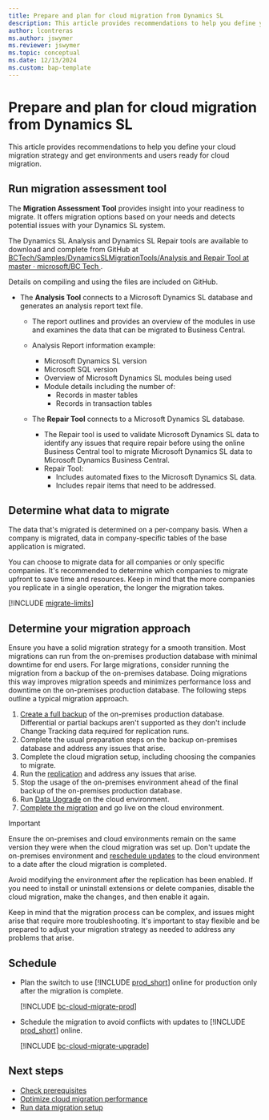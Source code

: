 ```yaml
---
title: Prepare and plan for cloud migration from Dynamics SL
description: This article provides recommendations to help you define your cloud migration strategy and get environments and users ready for Dynamics SL cloud migration.
author: lcontreras
ms.author: jswymer
ms.reviewer: jswymer
ms.topic: conceptual
ms.date: 12/13/2024
ms.custom: bap-template 
---
```

# Prepare and plan for cloud migration from Dynamics SL

This article provides recommendations to help you define your cloud migration strategy and get environments and users ready for cloud migration.

## Run migration assessment tool

The **Migration Assessment Tool** provides insight into your readiness to migrate. It offers migration options based on your needs and detects potential issues with your Dynamics SL system.

The Dynamics SL Analysis and Dynamics SL Repair tools are available to download and complete from GitHub at [BCTech/Samples/DynamicsSLMigrationTools/Analysis and Repair Tool at master · microsoft/BC Tech ](https://github.com/microsoft/BCTech/tree/master/samples/DynamicsSLMigrationTools/Analysis%20and%20Repair%20Tool).

Details on compiling and using the files are included on GitHub.

- The **Analysis Tool** connects to a Microsoft Dynamics SL database and generates an analysis report text file.
  - The report outlines and provides an overview of the modules in use and examines the data that can be migrated to Business Central.
  - Analysis Report information example:
    - Microsoft Dynamics SL version
    - Microsoft SQL version
    - Overview of Microsoft Dynamics SL modules being used
    - Module details including the number of:
      - Records in master tables
      - Records in transaction tables

  - The **Repair Tool** connects to a Microsoft Dynamics SL database.
    - The Repair tool is used to validate Microsoft Dynamics SL data to identify any issues that require repair before using the online Business Central tool to migrate Microsoft Dynamics SL data to Microsoft Dynamics Business Central.
    - Repair Tool:
      - Includes automated fixes to the Microsoft Dynamics SL data.
      - Includes repair items that need to be addressed.

## Determine what data to migrate

The data that's migrated is determined on a per-company basis. When a company is migrated, data in company-specific tables of the base application is migrated.

You can choose to migrate data for all companies or only specific companies. It's recommended to determine which companies to migrate upfront to save time and resources. Keep in mind that the more companies you replicate in a single operation, the longer the migration takes.

[!INCLUDE [migrate-limits](../developer/includes/migrate-limits.md)]

## Determine your migration approach

Ensure you have a solid migration strategy for a smooth transition. Most migrations can run from the on-premises production database with minimal downtime for end users. For large migrations, consider running the migration from a backup of the on-premises database. Doing migrations this way improves migration speeds and minimizes performance loss and downtime on the on-premises production database. The following steps outline a typical migration approach.

1. [Create a full backup](/sql/relational-databases/backup-restore/create-a-full-database-backup-sql-server) of the on-premises production database. Differential or partial backups aren't supported as they don't include Change Tracking data required for replication runs.
1. Complete the usual preparation steps on the backup on-premises database and address any issues that arise.
1. Complete the cloud migration setup, including choosing the companies to migrate.
1. Run the [replication](migrate-data-replication-run-SL.md) and address any issues that arise.
1. Stop the usage of the on-premises environment ahead of the final backup of the on-premises production database.
1. Run [Data Upgrade](migration-data-upgrade-SL.md) on the cloud environment.
1. [Complete the migration](migration-finish-SL.md) and go live on the cloud environment.

> [!IMPORTANT]
> Ensure the on-premises and cloud environments remain on the same version they were when the cloud migration was set up. Don't update the on-premises environment and [reschedule updates](update-rollout-timeline.md#schedule-updates) to the cloud environment to a date after the cloud migration is completed.
>
> Avoid modifying the environment after the replication has been enabled. If you need to install or uninstall extensions or delete companies, disable the cloud migration, make the changes, and then enable it again.

Keep in mind that the migration process can be complex, and issues might arise that require more troubleshooting. It's important to stay flexible and be prepared to adjust your migration strategy as needed to address any problems that arise.

## Schedule

- Plan the switch to use [!INCLUDE [prod_short](../includes/prod_short.md)] online for production only after the migration is complete.

  [!INCLUDE [bc-cloud-migrate-prod](../includes/bc-cloud-migrate-prod.md)]  

- Schedule the migration to avoid conflicts with updates to [!INCLUDE [prod_short](../includes/prod_short.md)] online.

  [!INCLUDE [bc-cloud-migrate-upgrade](../includes/bc-cloud-migrate-upgrade.md)]

## Next steps

- [Check prerequisites](cloud-migration-prerequisites-SL.md)  
- [Optimize cloud migration performance](migration-optimize-replication.md)  
- [Run data migration setup](migration-setup-SL.md)
